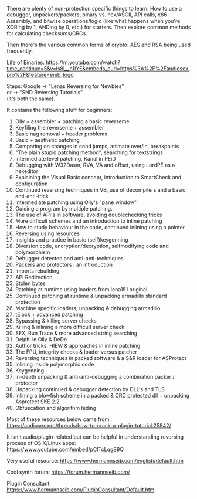 There are plenty of non-protection specific things to learn: How to use a debugger, unpackers/packers, binary vs. hex/ASCII, API calls, x86 Assembly, and bitwise operations/logic (like what happens when you're XORing by 1, ANDing by 0, etc.) for starters. Then explore common methods for calculating checksums/CRCs.  
  
Then there's the various common forms of crypto: AES and RSA being used frequently.

Life of Binaries:
https://m.youtube.com/watch?time_continue=5&v=ls8I__h1IYE&embeds_euri=https%3A%2F%2Faudiosex.pro%2F&feature=emb_logo

Steps:
Google -> "Lenas Reversing for Newbies"  
or -> "SND Reversing Tutorials"  
(it's both the same).  
  
It contains the following stuff for beginners:

01. Olly + assembler + patching a basic reverseme  
02. Keyfiling the reverseme + assembler  
03. Basic nag removal + header problems  
04. Basic + aesthetic patching  
05. Comparing on changes in cond jumps, animate over/in, breakpoints  
06. "The plain stupid patching method", searching for textstrings  
07. Intermediate level patching, Kanal in PEiD  
08. Debugging with W32Dasm, RVA, VA and offset, using LordPE as a hexeditor  
09. Explaining the Visual Basic concept, introduction to SmartCheck and configuration  
10. Continued reversing techniques in VB, use of decompilers and a basic anti-anti-trick  
11. Intermediate patching using Olly's "pane window"  
12. Guiding a program by multiple patching.  
13. The use of API's in software, avoiding doublechecking tricks  
14. More difficult schemes and an introduction to inline patching  
15. How to study behaviour in the code, continued inlining using a pointer  
16. Reversing using resources  
17. Insights and practice in basic (self)keygenning  
18. Diversion code, encryption/decryption, selfmodifying code and polymorphism  
19. Debugger detected and anti-anti-techniques  
20. Packers and protectors : an introduction  
21. Imports rebuilding  
22. API Redirection  
23. Stolen bytes  
24. Patching at runtime using loaders from lena151 original  
25. Continued patching at runtime & unpacking armadillo standard protection  
26. Machine specific loaders, unpacking & debugging armadillo  
27. tElock + advanced patching  
28. Bypassing & killing server checks  
29. Killing & inlining a more difficult server check  
30. SFX, Run Trace & more advanced string searching  
31. Delphi in Olly & DeDe  
32. Author tricks, HIEW & approaches in inline patching  
33. The FPU, integrity checks & loader versus patcher  
34. Reversing techniques in packed software & a S&R loader for ASProtect  
35. Inlining inside polymorphic code  
36. Keygenning  
37. In-depth unpacking & anti-anti-debugging a combination packer / protector  
38. Unpacking continued & debugger detection by DLL's and TLS  
39. Inlining a blowfish scheme in a packed & CRC protected dll + unpacking Asprotect SKE 2.2  
40. Obfuscation and algorithm hiding

Most of these resources below came from:
https://audiosex.pro/threads/how-to-crack-a-plugin-tutorial.25842/

It isn't audio/plugin-related but can be helpful in understanding reversing process of OS X/Linux apps:
https://www.youtube.com/embed/pCITcLqgS9Q

Very useful resource:
https://www.hermannseib.com/english/default.htm

Cool synth forum:
https://forum.hermannseib.com/

Plugin Consultant:
https://www.hermannseib.com/PluginConsultant/Default.htm

